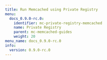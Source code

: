 ```yaml
---
title: Run Memcached using Private Registry
menu:
  docs_0.9.0-rc.0:
    identifier: mc-private-registry-memcached
    name: Private Registry
    parent: mc-memcached-guides
    weight: 20
menu_name: docs_0.9.0-rc.0
info:
  version: 0.9.0-rc.0
---
```


